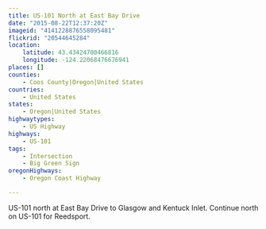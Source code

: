 ```yaml
---
title: US-101 North at East Bay Drive
date: "2015-08-22T12:37:20Z"
imageid: "4141228876558095481"
flickrid: "20544645284"
location:
    latitude: 43.43424700466816
    longitude: -124.22068476676941
places: []
counties:
    - Coos County|Oregon|United States
countries:
    - United States
states:
    - Oregon|United States
highwaytypes:
    - US Highway
highways:
    - US-101
tags:
    - Intersection
    - Big Green Sign
oregonHighways:
    - Oregon Coast Highway

---
```

US-101 north at East Bay Drive to Glasgow and Kentuck Inlet.  Continue north on US-101 for Reedsport.